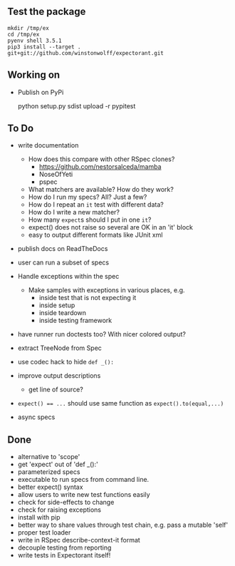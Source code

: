 ## Test the package

    mkdir /tmp/ex
    cd /tmp/ex
    pyenv shell 3.5.1
    pip3 install --target . git+git://github.com/winstonwolff/expectorant.git

## Working on

- Publish on PyPi

    python setup.py sdist upload -r pypitest


## To Do

- write documentation
    - How does this compare with other RSpec clones?
        - https://github.com/nestorsalceda/mamba
        - NoseOfYeti
        - pspec
    - What matchers are available?  How do they work?
    - How do I run my specs? All? Just a few?
    - How do I repeat an `it` test with different data?
    - How do I write a new matcher?
    - How many `expect`s should I put in one `it`?
    - expect() does not raise so several are OK in an 'it' block
    - easy to output different formats like JUnit xml

- publish docs on ReadTheDocs

- user can run a subset of specs

- Handle exceptions within the spec
    - Make samples with exceptions in various places, e.g.
        - inside test that is not expecting it
        - inside setup
        - inside teardown
        - inside testing framework

- have runner run doctests too? With nicer colored output?

- extract TreeNode from Spec

- use codec hack to hide `def _():`

- improve output descriptions
    - get line of source?

- `expect() == ...` should use same function as `expect().to(equal,...)`

- async specs



## Done
- alternative to 'scope'
- get 'expect' out of 'def _():'
- parameterized specs
- executable to run specs from command line.
- better expect() syntax
- allow users to write new test functions easily
- check for side-effects to change
- check for raising exceptions
- install with pip
- better way to share values through test chain, e.g. pass a mutable 'self'
- proper test loader
- write in RSpec describe-context-it format
- decouple testing from reporting
- write tests in Expectorant itself!

